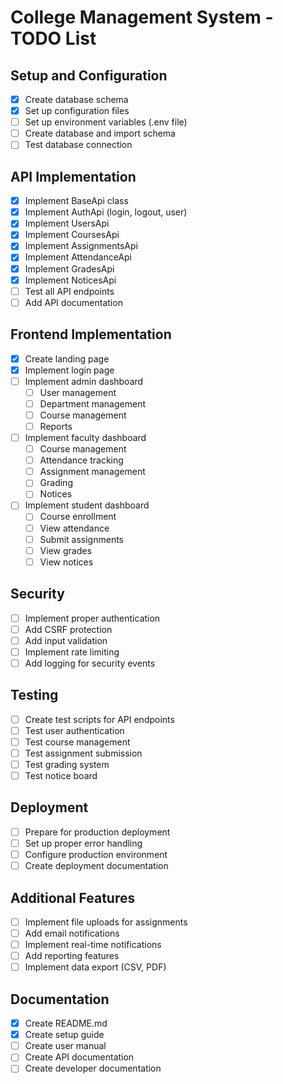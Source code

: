 # College Management System - TODO List

## Setup and Configuration
- [x] Create database schema
- [x] Set up configuration files
- [ ] Set up environment variables (.env file)
- [ ] Create database and import schema
- [ ] Test database connection

## API Implementation
- [x] Implement BaseApi class
- [x] Implement AuthApi (login, logout, user)
- [x] Implement UsersApi
- [x] Implement CoursesApi
- [x] Implement AssignmentsApi
- [x] Implement AttendanceApi
- [x] Implement GradesApi
- [x] Implement NoticesApi
- [ ] Test all API endpoints
- [ ] Add API documentation

## Frontend Implementation
- [x] Create landing page
- [x] Implement login page
- [ ] Implement admin dashboard
  - [ ] User management
  - [ ] Department management
  - [ ] Course management
  - [ ] Reports
- [ ] Implement faculty dashboard
  - [ ] Course management
  - [ ] Attendance tracking
  - [ ] Assignment management
  - [ ] Grading
  - [ ] Notices
- [ ] Implement student dashboard
  - [ ] Course enrollment
  - [ ] View attendance
  - [ ] Submit assignments
  - [ ] View grades
  - [ ] View notices

## Security
- [ ] Implement proper authentication
- [ ] Add CSRF protection
- [ ] Add input validation
- [ ] Implement rate limiting
- [ ] Add logging for security events

## Testing
- [ ] Create test scripts for API endpoints
- [ ] Test user authentication
- [ ] Test course management
- [ ] Test assignment submission
- [ ] Test grading system
- [ ] Test notice board

## Deployment
- [ ] Prepare for production deployment
- [ ] Set up proper error handling
- [ ] Configure production environment
- [ ] Create deployment documentation

## Additional Features
- [ ] Implement file uploads for assignments
- [ ] Add email notifications
- [ ] Implement real-time notifications
- [ ] Add reporting features
- [ ] Implement data export (CSV, PDF)

## Documentation
- [x] Create README.md
- [x] Create setup guide
- [ ] Create user manual
- [ ] Create API documentation
- [ ] Create developer documentation 